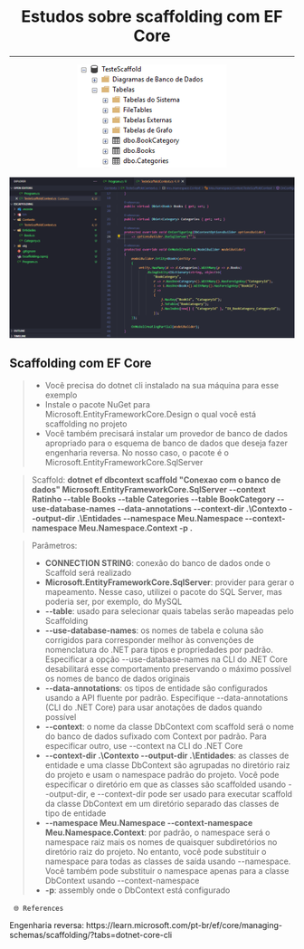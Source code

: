 <h1 align="center"><strong>Estudos sobre scaffolding com EF Core</strong></h1>

<hr/>

<p align="center">
    <img src="/Img/banco-de-dados.png" alt="Banco de dados modelo" title="Banco de dados modelo">
</p> 

<p align="center">
    <img src="/Img/apos-scaffolding.png" alt="Resultado após o Scaffolding" title="Resultado após o Scaffolding">
</p> 

## Scaffolding com EF Core
> - Você precisa do dotnet cli instalado na sua máquina para esse exemplo
> - Instale o pacote NuGet para Microsoft.EntityFrameworkCore.Design o qual você está scaffolding no projeto
> - Você também precisará instalar um provedor de banco de dados apropriado para o esquema de banco de dados que deseja fazer engenharia reversa. No nosso caso,
o pacote é o Microsoft.EntityFrameworkCore.SqlServer

> Scaffold:
<strong> dotnet ef dbcontext scaffold "Conexao com o banco de dados" Microsoft.EntityFrameworkCore.SqlServer --context Ratinho --table Books --table Categories --table BookCategory --use-database-names --data-annotations --context-dir .\Contexto --output-dir .\Entidades --namespace Meu.Namespace --context-namespace Meu.Namespace.Context -p . </strong>

> Parâmetros:
> - <strong>CONNECTION STRING</strong>: conexão do banco de dados onde o Scaffold será realizado
> - <strong>Microsoft.EntityFrameworkCore.SqlServer</strong>: provider para gerar o mapeamento. Nesse caso, utilizei o pacote do SQL Server, mas poderia ser, por exemplo, do MySQL
> - <strong>--table</strong>: usado para selecionar quais tabelas serão mapeadas pelo Scaffolding
> - <strong>--use-database-names</strong>: os nomes de tabela e coluna são corrigidos para corresponder melhor às convenções de nomenclatura do .NET para tipos e propriedades por padrão. Especificar a opção --use-database-names na CLI do .NET Core desabilitará esse comportamento preservando o máximo possível os nomes de banco de dados originais
> - <strong>--data-annotations</strong>: os tipos de entidade são configurados usando a API fluente por padrão. Especifique --data-annotations (CLI do .NET Core) para usar anotações de dados quando possível
> - <strong>--context</strong>: o nome da classe DbContext com scaffold será o nome do banco de dados sufixado com Context por padrão. Para especificar outro, use --context na CLI do .NET Core
> - <strong>--context-dir .\Contexto --output-dir .\Entidades</strong>: as classes de entidade e uma classe DbContext são agrupadas no diretório raiz do projeto e usam o namespace padrão do projeto. Você pode especificar o diretório em que as classes são scaffolded usando --output-dir, e --context-dir pode ser usado para executar scaffold da classe DbContext em um diretório separado das classes de tipo de entidade
> - <strong>--namespace Meu.Namespace --context-namespace Meu.Namespace.Context</strong>: por padrão, o namespace será o namespace raiz mais os nomes de quaisquer subdiretórios no diretório raiz do projeto. No entanto, você pode substituir o namespace para todas as classes de saída usando --namespace. Você também pode substituir o namespace apenas para a classe DbContext usando --context-namespace
> - <strong>-p</strong>: assembly onde o DbContext está configurado

` 🌐 References`
<p>Engenharia reversa: https://learn.microsoft.com/pt-br/ef/core/managing-schemas/scaffolding/?tabs=dotnet-core-cli</p>


